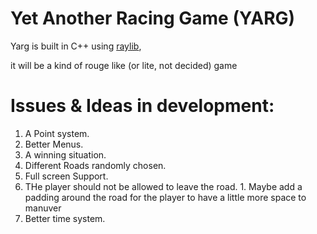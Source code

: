 # Yet Another Racing Game (YARG)

Yarg is built in C++ using [raylib](https://www.raylib.com),

it will be a kind of rouge like (or lite, not decided) game

# Issues & Ideas in development:
  1. A Point system.
  1. Better Menus.
  1. A winning situation.
  1. Different Roads randomly chosen.
  1. Full screen Support.
  1. THe player should not be allowed to leave the road.
    1. Maybe add a padding around the road for the player to have a little more space to manuver
  1. Better time system.
